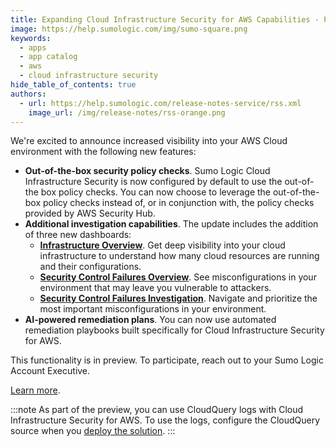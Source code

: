 ```yaml
---
title: Expanding Cloud Infrastructure Security for AWS Capabilities - Preview (Apps)
image: https://help.sumologic.com/img/sumo-square.png
keywords:
  - apps
  - app catalog
  - aws
  - cloud infrastructure security
hide_table_of_contents: true
authors:
  - url: https://help.sumologic.com/release-notes-service/rss.xml
    image_url: /img/release-notes/rss-orange.png
---
```


We're excited to announce increased visibility into your AWS Cloud environment with the following new features:
* **Out-of-the-box security policy checks**. Sumo Logic Cloud Infrastructure Security is now configured by default to use the out-of-the box policy checks. You can now choose to leverage the out-of-the-box policy checks instead of, or in conjunction with, the policy checks provided by AWS Security Hub. 
* **Additional investigation capabilities**. The update includes the addition of three new dashboards:
   * [**Infrastructure Overview**](/docs/integrations/amazon-aws/cloud-infrastructure-security-for-aws/#infrastructure-overview). Get deep visibility into your cloud infrastructure to understand how many cloud resources are running and their configurations.
   * [**Security Control Failures Overview**](/docs/integrations/amazon-aws/cloud-infrastructure-security-for-aws/#security-control-failures-overview). See misconfigurations in your environment that may leave you vulnerable to attackers.
   * [**Security Control Failures Investigation**](/docs/integrations/amazon-aws/cloud-infrastructure-security-for-aws/#security-control-failures-investigation). Navigate and prioritize the most important misconfigurations in your environment.
* **AI-powered remediation plans**. You can now use automated remediation playbooks built specifically for Cloud Infrastructure Security for AWS.

This functionality is in preview. To participate, reach out to your Sumo Logic Account Executive.

[Learn more](/docs/integrations/amazon-aws/cloud-infrastructure-security-for-aws).

:::note
As part of the preview, you can use CloudQuery logs with Cloud Infrastructure Security for AWS. To use the logs, configure the CloudQuery source when you [deploy the solution](/docs/integrations/amazon-aws/cloud-infrastructure-security-for-aws/#step-3-deploy-aws).
:::

